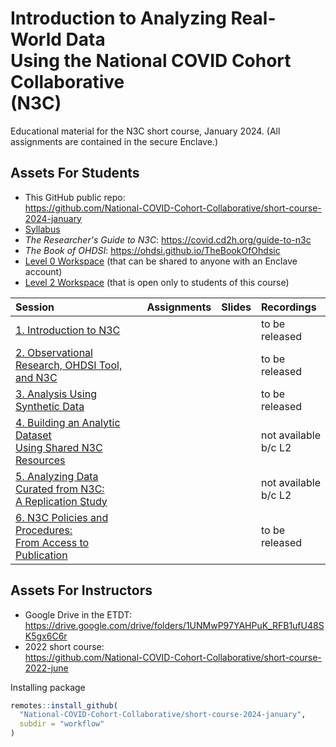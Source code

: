 Introduction to Analyzing Real-World Data<br>Using the National COVID Cohort Collaborative<br>(N3C)
=======

Educational material for the N3C short course, January 2024. (All assignments are contained in the secure Enclave.)

Assets For Students
-------

* This GitHub public repo:<br><https://github.com/National-COVID-Cohort-Collaborative/short-course-2024-january>
* [Syllabus](background/syllabus/Student%20Syllabus%20Short%20Course%202024.pdf)
* *The Researcher's Guide to N3C*: <https://covid.cd2h.org/guide-to-n3c>
* *The Book of OHDSI*: <https://ohdsi.github.io/TheBookOfOhdsic>
* [Level 0 Workspace](https://unite.nih.gov/workspace/compass/view/ri.compass.main.folder.86a7020f-db30-4fd1-b735-bbaf53512365) (that can be shared to anyone with an Enclave account)
* [Level 2 Workspace](https://unite.nih.gov/workspace/compass/view/ri.compass.main.folder.713d3259-a7b4-43f4-bbac-d1db215aff8b) (that is open only to students of this course)

| Session                                                                             | Assignments           | Slides         | Recordings           |
| :---------------------------------------------------------------------------------- | :-------------------- | :------------- | :---------           |
| [1. Introduction to N3C](sessions/session-1/)                                       |                       |                | to be released       |
| [2. Observational Research, OHDSI Tool, and N3C](sessions/session-2/)               |                       |                | to be released       |
| [3. Analysis Using Synthetic Data](sessions/session-3/)                             |                       |                | to be released       |
| [4. Building an Analytic Dataset<br>Using Shared N3C Resources](sessions/session-4/)|                       |                | not available<br>b/c L2 |
| [5. Analyzing Data Curated from N3C:<br>A Replication Study](sessions/session-5/)   |                       |                | not available<br>b/c L2 |
| [6. N3C Policies and Procedures:<br>From Access to Publication](sessions/session-6/)|                       |                | to be released       |

Assets For Instructors
-------

* Google Drive in the ETDT:<br><https://drive.google.com/drive/folders/1UNMwP97YAHPuK_RFB1ufU48SK5gx6C6r>
* 2022 short course:<br><https://github.com/National-COVID-Cohort-Collaborative/short-course-2022-june>

Installing package

```r
remotes::install_github(
  "National-COVID-Cohort-Collaborative/short-course-2024-january",
  subdir = "workflow"
)
```
